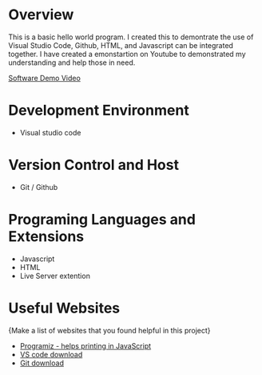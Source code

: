 # Overview

This is a basic hello world program. I created this to demontrate the use of Visual Studio Code, Github, HTML, and Javascript can be integrated together. I have created a emonstartion on Youtube to demonstrated my understanding and help those in need.




[Software Demo Video](https://youtu.be/vcMXgoFbHME)

# Development Environment
* Visual studio code
# Version Control and Host
* Git / Github
# Programing Languages and Extensions
* Javascript
* HTML
* Live Server extention



# Useful Websites

{Make a list of websites that you found helpful in this project}
* [Programiz - helps printing in JavaScript](https://www.programiz.com/javascript/examples/hello-world)
* [VS code download](https://code.visualstudio.com/download)
* [Git download](https://git-scm.com/download)
